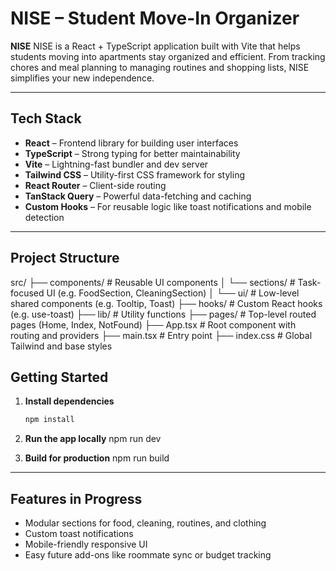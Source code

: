 # NISE – Student Move-In Organizer

**NISE** NISE is a React + TypeScript application built with Vite that helps students moving into apartments stay organized and efficient. From tracking chores and meal planning to managing routines and shopping lists, NISE simplifies your new independence.

---

## Tech Stack

- **React** – Frontend library for building user interfaces
- **TypeScript** – Strong typing for better maintainability
- **Vite** – Lightning-fast bundler and dev server
- **Tailwind CSS** – Utility-first CSS framework for styling
- **React Router** – Client-side routing
- **TanStack Query** – Powerful data-fetching and caching
- **Custom Hooks** – For reusable logic like toast notifications and mobile detection

---

## Project Structure

src/
├── components/ # Reusable UI components
│ └── sections/ # Task-focused UI (e.g. FoodSection, CleaningSection)
│ └── ui/ # Low-level shared components (e.g. Tooltip, Toast)
├── hooks/ # Custom React hooks (e.g. use-toast)
├── lib/ # Utility functions
├── pages/ # Top-level routed pages (Home, Index, NotFound)
├── App.tsx # Root component with routing and providers
├── main.tsx # Entry point
├── index.css # Global Tailwind and base styles

## Getting Started

1. **Install dependencies**
   ```bash
   npm install


2. **Run the app locally**
   npm run dev


3. **Build for production**
  npm run build

---

## Features in Progress

- Modular sections for food, cleaning, routines, and clothing
- Custom toast notifications
- Mobile-friendly responsive UI
- Easy future add-ons like roommate sync or budget tracking


